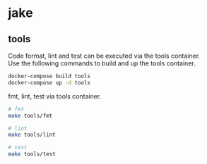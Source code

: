 # jake

## tools

Code format, lint and test can be executed via the tools container.  
Use the following commands to build and up the tools container.

```bash
docker-compose build tools
docker-compose up -d tools
```

fmt, lint, test via tools container.

```bash
# fmt
make tools/fmt

# lint
make tools/lint

# test
make tools/test
```
